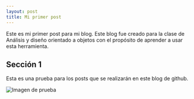 ```yaml
---
layout: post
title: Mi primer post
---
```


Este es mi primer post para mi blog. Este blog fue creado para la clase de Análisis y diseño orientado a objetos con el propósito de aprender a usar esta herramienta.

## Sección 1

Esta es una prueba para los posts que se realizarán en este blog de github.

![Imagen de prueba]({{site.baseurl}}/images/cat.jpg)
